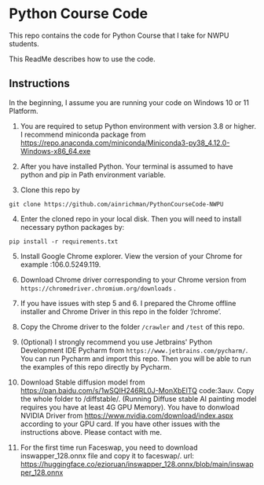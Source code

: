 # Python Course Code

This repo contains the code for Python Course that I take for NWPU students.

This ReadMe describes how to use the code.

## Instructions

In the beginning, I assume you are running your code on Windows 10 or 11 Platform.

1. You are required to setup Python environment with version 3.8 or higher. I recommend miniconda package
   from https://repo.anaconda.com/miniconda/Miniconda3-py38_4.12.0-Windows-x86_64.exe

2. After you have installed Python. Your terminal is assumed to have python and pip in Path environment variable.

3. Clone this repo by

```git clone https://github.com/ainrichman/PythonCourseCode-NWPU```

4. Enter the cloned repo in your local disk. Then you will need to install necessary python packages by:

```pip install -r requirements.txt```

5. Install Google Chrome explorer. View the version of your Chrome for example :106.0.5249.119.

6. Download Chrome driver corresponding to your Chrome version from `https://chromedriver.chromium.org/downloads` .

7. If you have issues with step 5 and 6. I prepared the Chrome offline installer and Chrome Driver in this repo in the
   folder ‘/chrome’.

8. Copy the Chrome driver to the folder `/crawler` and `/test` of this repo. 

9. (Optional) I strongly recommend you use Jetbrains' Python Development IDE Pycharm
   from `https://www.jetbrains.com/pycharm/`. You can run Pycharm and import this repo. Then you will be able to run the examples of this repo directly by Pycharm.

10. Download Stable diffusion model from https://pan.baidu.com/s/1wSQIH246RL0J-MonXbElTQ code:3auv.
Copy the whole folder to /diffstable/. (Running Diffuse stable AI painting model requires you have at least 4G GPU Memory). You have to donwload NVIDIA Driver from https://www.nvidia.com/download/index.aspx according to your GPU card.
If you have other issues with the instructions above. Please contact with me.

11. For the first time run Faceswap, you need to download inswapper_128.onnx file and copy it to faceswap/.
url: https://huggingface.co/ezioruan/inswapper_128.onnx/blob/main/inswapper_128.onnx